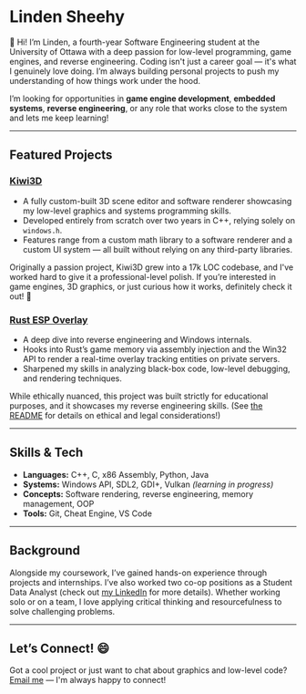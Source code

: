 # Linden Sheehy

👋 Hi! I’m Linden, a fourth-year Software Engineering student at the University of Ottawa with a deep passion for low-level programming, game engines, and reverse engineering. Coding isn't just a career goal — it's what I genuinely love doing. I’m always building personal projects to push my understanding of how things work under the hood.

I’m looking for opportunities in **game engine development**, **embedded systems**, **reverse engineering**, or any role that works close to the system and lets me keep learning!

---

## Featured Projects

### [Kiwi3D](https://github.com/lindensheehy/Kiwi3D)

- A fully custom-built 3D scene editor and software renderer showcasing my low-level graphics and systems programming skills.
- Developed entirely from scratch over two years in C++, relying solely on `windows.h`.
- Features range from a custom math library to a software renderer and a custom UI system — all built without relying on any third-party libraries.

Originally a passion project, Kiwi3D grew into a 17k LOC codebase, and I've worked hard to give it a professional-level polish. If you’re interested in game engines, 3D graphics, or just curious how it works, definitely check it out! 🚀

### [Rust ESP Overlay](https://github.com/lindensheehy/RustOverlay)

- A deep dive into reverse engineering and Windows internals.
- Hooks into Rust’s game memory via assembly injection and the Win32 API to render a real-time overlay tracking entities on private servers.
- Sharpened my skills in analyzing black-box code, low-level debugging, and rendering techniques.

While ethically nuanced, this project was built strictly for educational purposes, and it showcases my reverse engineering skills. (See [the README](https://github.com/lindensheehy/RustOverlay/blob/main/README.md) for details on ethical and legal considerations!)  

---

## Skills & Tech

- **Languages:** C++, C, x86 Assembly, Python, Java 
- **Systems:** Windows API, SDL2, GDI+, Vulkan *(learning in progress)*
- **Concepts:** Software rendering, reverse engineering, memory management, OOP  
- **Tools:** Git, Cheat Engine, VS Code

---

## Background

Alongside my coursework, I’ve gained hands-on experience through projects and internships. I’ve also worked two co-op positions as a Student Data Analyst (check out [my LinkedIn](https://www.linkedin.com/in/linden-sheehy-a7282b299/) for more details). Whether working solo or on a team, I love applying critical thinking and resourcefulness to solve challenging problems.

---

## Let’s Connect! 😄

Got a cool project or just want to chat about graphics and low-level code? [Email me](mailto:linden.sheehy@outlook.com) — I'm always happy to connect!
